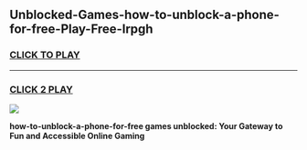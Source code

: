 
## Unblocked-Games-how-to-unblock-a-phone-for-free-Play-Free-lrpgh
<h3>
<a href="https://premium76.site?title=how-to-unblock-a-phone-for-free&ref=21A">CLICK TO PLAY</a></h3>
<hr>

<h3>
<a href="https://premium76.site?title=how-to-unblock-a-phone-for-free&ref=21A">CLICK 2 PLAY</a>
  
</h3>

<a href="https://premium76.site?title=how-to-unblock-a-phone-for-free&ref=21A"><img src="https://clearcache.store/games.png"></a>


**how-to-unblock-a-phone-for-free games unblocked: Your Gateway to Fun and Accessible Online Gaming**
